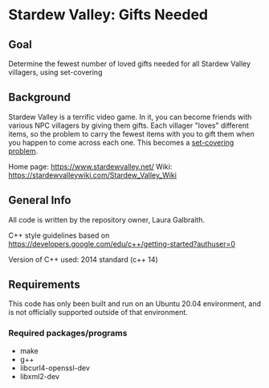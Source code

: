 # Stardew Valley: Gifts Needed

## Goal

Determine the fewest number of loved gifts needed for all Stardew Valley villagers, using set-covering

## Background

Stardew Valley is a terrific video game. In it, you can become friends with various NPC villagers by giving them gifts. Each villager "loves" different items, so the problem to carry the fewest items with you to gift them when you happen to come across each one. This becomes a [set-covering problem](https://en.m.wikipedia.org/wiki/Set_cover_problem).

Home page: https://www.stardewvalley.net/
Wiki: https://stardewvalleywiki.com/Stardew_Valley_Wiki

## General Info

All code is written by the repository owner, Laura Galbraith.

C++ style guidelines based on https://developers.google.com/edu/c++/getting-started?authuser=0

Version of C++ used: 2014 standard (c++ 14)

## Requirements

This code has only been built and run on an Ubuntu 20.04 environment, and is not officially supported outside of that environment.

### Required packages/programs

- make
- g++
- libcurl4-openssl-dev
- libxml2-dev
